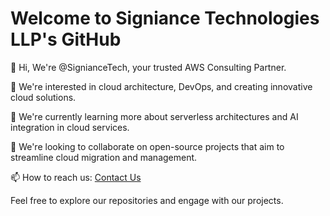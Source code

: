 # Welcome to Signiance Technologies LLP's GitHub

👋 Hi, We're @SignianceTech, your trusted AWS Consulting Partner.

🔭 We're interested in cloud architecture, DevOps, and creating innovative cloud solutions.

🌱 We're currently learning more about serverless architectures and AI integration in cloud services.

👯 We're looking to collaborate on open-source projects that aim to streamline cloud migration and management.

📫 How to reach us: [Contact Us](https://signiance.com/contact)

Feel free to explore our repositories and engage with our projects.

<!---
yogeshwarghule1/yogeshwarghule1 is a ✨ special ✨ repository because its `README.md` (this file) appears on your GitHub profile.
You can click the Preview link to take a look at your changes.
--->

